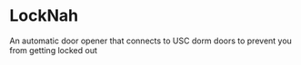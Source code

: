 # LockNah
An automatic door opener that connects to USC dorm doors to prevent you from getting locked out
